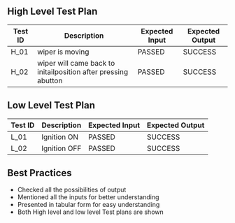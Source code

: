 ## High Level Test Plan

| Test ID |	Description |	Expected Input |	Expected Output |	
| ------- | ----------- | -------------- | ---------------- | 
| H_01 |	wiper is moving |PASSED|SUCCESS |
| H_02 |wiper will came back to initailposition after pressing abutton | PASSED | SUCCESS |

## Low Level Test Plan

| Test ID |	Description |	Expected Input |	Expected Output |	
| ------- | ----------- | -------------- | ---------------- | 
| L_01	| Ignition  ON |  PASSED | SUCCESS |
| L_02  | Ignition OFF |  PASSED  |  SUCCESS |
## Best Practices

*  Checked all the possibilities of output
*  Mentioned all the inputs for better understanding
* Presented in tabular form for easy understanding
* Both High level and low level Test plans are shown
